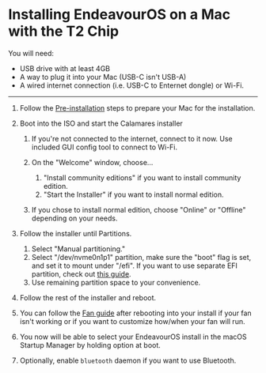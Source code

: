 # Installing EndeavourOS on a Mac with the T2 Chip

You will need:

- USB drive with at least 4GB
- A way to plug it into your Mac (USB-C isn't USB-A)
- A wired internet connection (i.e. USB-C to Enternet dongle) or Wi-Fi.

---

1. Follow the [Pre-installation](https://wiki.t2linux.org/guides/preinstall) steps to prepare your Mac for the installation.

2. Boot into the ISO and start the Calamares installer

    1. If you're not connected to the internet, connect to it now. Use included GUI config tool to connect to Wi-Fi.
    2. On the "Welcome" window, choose...

        1. "Install community editions" if you want to install community edition.
        2. "Start the Installer" if you want to install normal edition.

    3. If you chose to install normal edition, choose "Online" or "Offline" depending on your needs.

3. Follow the installer until Partitions.

    1. Select "Manual partitioning."
    2. Select "/dev/nvme0n1p1" partition, make sure the "boot" flag is set, and set it to mount under "/efi". If you want to use separate EFI partition, check out [this guide](https://wiki.t2linux.org/guides/windows/#using-seperate-efi-partitions).
    3. Use remaining partition space to your convenience.

4. Follow the rest of the installer and reboot.

5. You can follow the [Fan guide](https://wiki.t2linux.org/guides/fan/) after rebooting into your install if your fan isn't working or if you want to customize how/when your fan will run.

6. You now will be able to select your EndeavourOS install in the macOS Startup Manager by holding option at boot.

7. Optionally, enable `bluetooth` daemon if you want to use Bluetooth.
